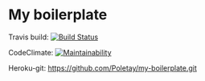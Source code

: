 # My boilerplate

Travis build: [![Build Status](https://travis-ci.org/Poletay/my-boilerplate.svg?branch=master)](https://travis-ci.org/Poletay/my-boilerplate)

CodeClimate: [![Maintainability](https://api.codeclimate.com/v1/badges/24337eb324016ba99b4e/maintainability)](https://codeclimate.com/github/Poletay/my-boilerplate/maintainability)

Heroku-git: https://github.com/Poletay/my-boilerplate.git